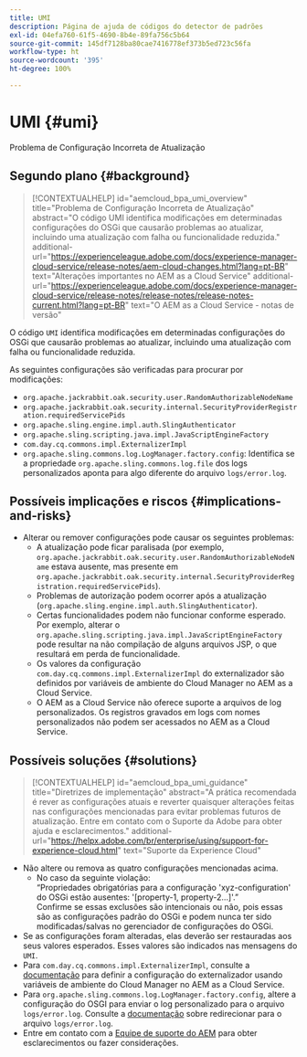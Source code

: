 ```yaml
---
title: UMI
description: Página de ajuda de códigos do detector de padrões
exl-id: 04efa760-61f5-4690-8b4e-89fa756c5b64
source-git-commit: 145df7128ba80cae7416778ef373b5ed723c56fa
workflow-type: ht
source-wordcount: '395'
ht-degree: 100%

---
```


# UMI {#umi}

Problema de Configuração Incorreta de Atualização

## Segundo plano {#background}

>[!CONTEXTUALHELP]
>id="aemcloud_bpa_umi_overview"
>title="Problema de Configuração Incorreta de Atualização"
>abstract="O código UMI identifica modificações em determinadas configurações do OSGi que causarão problemas ao atualizar, incluindo uma atualização com falha ou funcionalidade reduzida."
>additional-url="https://experienceleague.adobe.com/docs/experience-manager-cloud-service/release-notes/aem-cloud-changes.html?lang=pt-BR" text="Alterações importantes no AEM as a Cloud Service"
>additional-url="https://experienceleague.adobe.com/docs/experience-manager-cloud-service/release-notes/release-notes/release-notes-current.html?lang=pt-BR" text="O AEM as a Cloud Service - notas de versão"

O código `UMI` identifica modificações em determinadas configurações do OSGi que causarão problemas ao atualizar, incluindo uma atualização com falha ou funcionalidade reduzida.

As seguintes configurações são verificadas para procurar por modificações:
* `org.apache.jackrabbit.oak.security.user.RandomAuthorizableNodeName`
* `org.apache.jackrabbit.oak.security.internal.SecurityProviderRegistration.requiredServicePids`
* `org.apache.sling.engine.impl.auth.SlingAuthenticator`
* `org.apache.sling.scripting.java.impl.JavaScriptEngineFactory`
* `com.day.cq.commons.impl.ExternalizerImpl`
* `org.apache.sling.commons.log.LogManager.factory.config`: Identifica se a propriedade `org.apache.sling.commons.log.file` dos logs personalizados aponta para algo diferente do arquivo `logs/error.log`.

## Possíveis implicações e riscos {#implications-and-risks}

* Alterar ou remover configurações pode causar os seguintes problemas:
   * A atualização pode ficar paralisada (por exemplo, `org.apache.jackrabbit.oak.security.user.RandomAuthorizableNodeName` estava ausente, mas presente em `org.apache.jackrabbit.oak.security.internal.SecurityProviderRegistration.requiredServicePids`).
   * Problemas de autorização podem ocorrer após a atualização (`org.apache.sling.engine.impl.auth.SlingAuthenticator`).
   * Certas funcionalidades podem não funcionar conforme esperado. Por exemplo, alterar o `org.apache.sling.scripting.java.impl.JavaScriptEngineFactory` pode resultar na não compilação de alguns arquivos JSP, o que resultará em perda de funcionalidade.
   * Os valores da configuração `com.day.cq.commons.impl.ExternalizerImpl` do externalizador são definidos por variáveis de ambiente do Cloud Manager no AEM as a Cloud Service.
   * O AEM as a Cloud Service não oferece suporte a arquivos de log personalizados. Os registros gravados em logs com nomes personalizados não podem ser acessados no AEM as a Cloud Service.

## Possíveis soluções {#solutions}

>[!CONTEXTUALHELP]
>id="aemcloud_bpa_umi_guidance"
>title="Diretrizes de implementação"
>abstract="A prática recomendada é rever as configurações atuais e reverter quaisquer alterações feitas nas configurações mencionadas para evitar problemas futuros de atualização. Entre em contato com o Suporte da Adobe para obter ajuda e esclarecimentos."
>additional-url="https://helpx.adobe.com/br/enterprise/using/support-for-experience-cloud.html" text="Suporte da Experience Cloud"

* Não altere ou remova as quatro configurações mencionadas acima.
   * No caso da seguinte violação:\
      “Propriedades obrigatórias para a configuração &#39;xyz-configuration&#39; do OSGi estão ausentes: &#39;[property-1, property-2...]&#39;.”\
      Confirme se essas exclusões são intencionais ou não, pois essas são as configurações padrão do OSGi e podem nunca ter sido modificadas/salvas no gerenciador de configurações do OSGi.
* Se as configurações foram alteradas, elas deverão ser restauradas aos seus valores esperados. Esses valores são indicados nas mensagens do `UMI`.
* Para `com.day.cq.commons.impl.ExternalizerImpl`, consulte a [documentação](https://experienceleague.adobe.com/docs/experience-manager-cloud-service/implementing/developer-tools/externalizer.html?lang=pt-BR) para definir a configuração do externalizador usando variáveis de ambiente do Cloud Manager no AEM as a Cloud Service.
* Para `org.apache.sling.commons.log.LogManager.factory.config`, altere a configuração do OSGI para enviar o log personalizado para o arquivo `logs/error.log`. Consulte a [documentação](https://experienceleague.adobe.com/docs/experience-manager-learn/cloud-service/debugging/debugging-aem-as-a-cloud-service/logs.html?lang=pt-BR) sobre redirecionar para o arquivo `logs/error.log`.
* Entre em contato com a [Equipe de suporte do AEM](https://helpx.adobe.com/br/enterprise/using/support-for-experience-cloud.html) para obter esclarecimentos ou fazer considerações.
